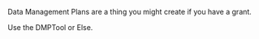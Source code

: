Data Management Plans are a thing you might create if you have a grant. 

Use the DMPTool or Else. 
